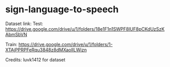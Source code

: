 # sign-language-to-speech

Dataset link: 
Test: https://drive.google.com/drive/u/1/folders/18e1F1n1SWPF8lUF8pCKdUzSzKAbmSbVN

Train: https://drive.google.com/drive/u/1/folders/1-XTAjPPRPFeRqu3848z8dMXaolILWizn

Credits: luvk1412 for dataset
